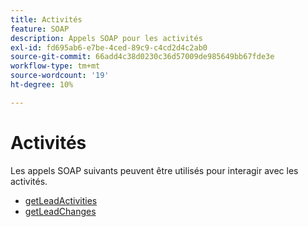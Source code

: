 ```yaml
---
title: Activités
feature: SOAP
description: Appels SOAP pour les activités
exl-id: fd695ab6-e7be-4ced-89c9-c4cd2d4c2ab0
source-git-commit: 66add4c38d0230c36d57009de985649bb67fde3e
workflow-type: tm+mt
source-wordcount: '19'
ht-degree: 10%

---
```


# Activités

Les appels SOAP suivants peuvent être utilisés pour interagir avec les activités.

- [getLeadActivities](getleadactivity.md)
- [getLeadChanges](getleadchanges.md)

